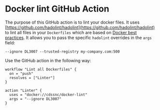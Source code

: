 # Docker lint GitHub Action

The purpose of this GitHub action is to lint your docker files. It uses [https://github.com/hadolint/hadolint](https://github.com/hadolint/hadolint) to lint all files in your `Dockerfiles` which are based on [Docker best practices](https://docs.docker.com/engine/userguide/eng-image/dockerfile_best-practices). It allows you to pass the specific `hadolint` overrides in the `args` field:

```
--ignore DL3007 --trusted-registry my-company.com:500
```

Use the GitHub action in the following way:

```
workflow "Lint all Dockerfiles" {
  on = "push"
  resolves = ["Linter"]
}

action "Linter" {
  uses = "docker://cdssnc/docker-lint"
  args = "--ignore DL3007"
}

```
